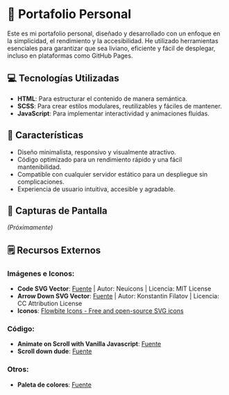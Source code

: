 # 💼 Portafolio Personal

Este es mi portafolio personal, diseñado y desarrollado con un enfoque en la simplicidad, el rendimiento y la accesibilidad. He utilizado herramientas esenciales para garantizar que sea liviano, eficiente y fácil de desplegar, incluso en plataformas como GitHub Pages.

## 💻 Tecnologías Utilizadas

- **HTML**: Para estructurar el contenido de manera semántica.
- **SCSS**: Para crear estilos modulares, reutilizables y fáciles de mantener.
- **JavaScript**: Para implementar interactividad y animaciones fluidas.

## 🔨 Características

- Diseño minimalista, responsivo y visualmente atractivo.
- Código optimizado para un rendimiento rápido y una fácil mantenibilidad.
- Compatible con cualquier servidor estático para un despliegue sin complicaciones.
- Experiencia de usuario intuitiva, accesible y agradable.

## 📸 Capturas de Pantalla

*(Próximamente)*

## 🗒 Recursos Externos
### Imágenes e Iconos:
- **Code SVG Vector**: [Fuente](https://www.svgrepo.com/svg/487218/code) | Autor: Neuicons | Licencia: MIT License
- **Arrow Down SVG Vector**: [Fuente](https://www.svgrepo.com/svg/521469/arrow-down) | Autor: Konstantin Filatov | Licencia: CC Attribution License
- **Iconos**: [Flowbite Icons - Free and open-source SVG icons](https://flowbite.com/icons/)
### Código:
- **Animate on Scroll with Vanilla Javascript**: [Fuente](https://codepen.io/Jemimaabu/pen/MWbqLZy)
- **Scroll down dude**: [Fuente](https://codepen.io/mikewagz/pen/PGXqOg)
### Otros:
- **Paleta de colores**: [Fuente](https://www.behance.net/gallery/153938039/Milray-Park)